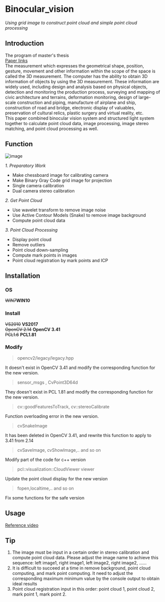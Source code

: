 # Binocular_vision
*Using grid image to construct point cloud and simple point cloud processing*

## Introduction  
The program of master's thesis  
[Paper links](http://kns.cnki.net/KCMS/detail/detail.aspx?dbcode=CMFD&dbname=CMFD201401&filename=1014124607.nh&uid=WEEvREcwSlJHSldRa1FhdXNXa0hIUUVEME15TlBXc09aTFUwdXdZcEp4dz0=$9A4hF_YAuvQ5obgVAqNKPCYcEjKensW4ggI8Fm4gTkoUKaID8j8gFw!!&v=MDI0MDc2R3RmTXFKRWJQSVI4ZVgxTHV4WVM3RGgxVDNxVHJXTTFGckNVUkxLZlllUm1GeXpnVUw3S1ZGMjZHcks=)  
The measurement which expresses the geometrical shape, position, gesture, movement and other
information within the scope of the space is called the 3D measurement. The computer has the
ability to obtain 3D information of objects by using the 3D measurement. These information are
widely used, including design and analysis based on physical objects, detection and monitoring the
production process, surveying and mapping of civic architecture and terrains, deformation
monitoring, design of large-scale construction and piping, manufacture of airplane and ship,
construction of road and bridge, electronic display of valuables, preservation of cultural relics,
plastic surgery and virtual reality, etc.  
This paper combined binocular vision system and structured light system together to calculate
point cloud data, image processing, image stereo matching, and point cloud processing as well.  
## Function  
![image](https://raw.githubusercontent.com/yeelousun/Binocular_vision/master/Program_interface.png)   

*1. Preparatory Work*  
- Make chessboard image for calibrating camera  
- Make Binary Gray Code grid image for projection  
- Single camera calibration  
- Dual camera stereo calibration  

*2. Get Point Cloud*   
- Use wavelet transform to remove image noise  
- Use Active Contour Models (Snake) to remove image background
- Compute point cloud data

*3. Point Cloud Processing*
- Display point cloud
- Remove outliers
- Point cloud down-sampling
- Compute mark points in images
- Point cloud registration by mark points and ICP

## Installation
### OS  
~~WIN7~~**WIN10**  
### Install  
~~VS2010~~    **VS2017**  
~~OpenCV 2.14~~   **OpenCV 3.41**  
~~PCL1.6~~ **PCL1.81**
### Modify
> opencv2/legacy/legacy.hpp  

It doesn't exist in OpenCV 3.41 and modify the corresponding function for the new version.  
> sensor_msgs , CvPoint3D64d 

They doesn't exist in PCL 1.81 and modify the corresponding function for the new version.  
> cv::goodFeaturesToTrack, cv::stereoCalibrate  

Function overloading error in the new version.

> cvSnakeImage 

It has been deleted in OpenCV 3.41, and rewrite this function to apply to 3.41 from 2.14
> cvSaveImage, cvShowImage,.. and so on  

Modify part of the code for c++ version
> pcl::visualization::CloudViewer viewer  

Update the point cloud display for the new version
> fopen,localtime,.. and so on  

Fix some functions for the safe version
## Usage  
[Reference video](https://youtu.be/BECs3CPn-_M)  
## Tip
1. The image must be input in a certain order in stereo calibration and compute point cloud data. Please adjust the image name to achieve this sequence: left image1, right image1, left image2, right image2, ...... 
2. It is difficult to succeed at a time in remove background, point cloud computing, and mark point computing. It need to adjust the corresponding maximum minimum value by the console output to obtain ideal results
3. Point cloud registration input in this order: point cloud 1, point cloud 2, mark point 1, mark point 2.
